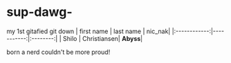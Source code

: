 # sup-dawg-
my 1st gitafied git down
| first name | last name | nic_nak|
|:------------:|-----------:|:--------:|
| Shilo      | Christiansen| <strong>Abyss</strong>|

<h>born a nerd</h> <body>couldn't be more proud!</body>
